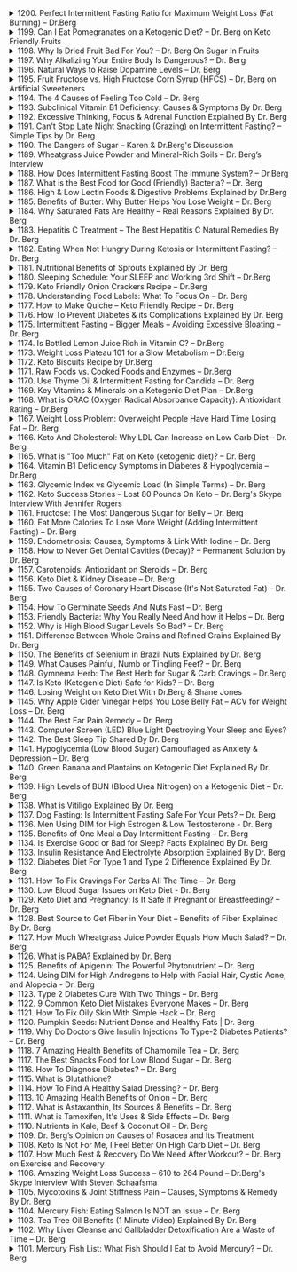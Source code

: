 <details>
<summary>1200. Perfect Intermittent Fasting Ratio for Maximum Weight Loss (Fat Burning) – Dr.Berg</summary><br>

<a href="https://www.youtube.com/watch?v=li9aTbsZ9io" target="_blank">
    <img src="https://img.youtube.com/vi/li9aTbsZ9io/maxresdefault.jpg" alt="[Youtube]" width="200">
</a>


</details>

<details>
<summary>1199. Can I Eat Pomegranates on a Ketogenic Diet? – Dr. Berg on Keto Friendly Fruits</summary><br>

<a href="https://www.youtube.com/watch?v=vjMYfJaYxjw" target="_blank">
    <img src="https://img.youtube.com/vi/vjMYfJaYxjw/maxresdefault.jpg" alt="[Youtube]" width="200">
</a>


</details>

<details>
<summary>1198. Why Is Dried Fruit Bad For You? – Dr. Berg On Sugar In Fruits</summary><br>

<a href="https://www.youtube.com/watch?v=-lE1r4d7nHg" target="_blank">
    <img src="https://img.youtube.com/vi/-lE1r4d7nHg/maxresdefault.jpg" alt="[Youtube]" width="200">
</a>


</details>

<details>
<summary>1197. Why Alkalizing Your Entire Body Is Dangerous? – Dr. Berg</summary><br>

<a href="https://www.youtube.com/watch?v=EZfvlOQKL9Q" target="_blank">
    <img src="https://img.youtube.com/vi/EZfvlOQKL9Q/maxresdefault.jpg" alt="[Youtube]" width="200">
</a>


</details>

<details>
<summary>1196. Natural Ways to Raise Dopamine Levels – Dr. Berg</summary><br>

<a href="https://www.youtube.com/watch?v=Q0H_EMV28Hg" target="_blank">
    <img src="https://img.youtube.com/vi/Q0H_EMV28Hg/maxresdefault.jpg" alt="[Youtube]" width="200">
</a>


</details>

<details>
<summary>1195. Fruit Fructose vs. High Fructose Corn Syrup (HFCS) – Dr. Berg﻿ on Artificial Sweeteners</summary><br>

<a href="https://www.youtube.com/watch?v=B1etCiIQk60" target="_blank">
    <img src="https://img.youtube.com/vi/B1etCiIQk60/maxresdefault.jpg" alt="[Youtube]" width="200">
</a>


</details>

<details>
<summary>1194. The 4 Causes of Feeling Too Cold – Dr. Berg</summary><br>

<a href="https://www.youtube.com/watch?v=JZzoSGiyWUg" target="_blank">
    <img src="https://img.youtube.com/vi/JZzoSGiyWUg/maxresdefault.jpg" alt="[Youtube]" width="200">
</a>


</details>

<details>
<summary>1193. Subclinical Vitamin B1 Deficiency: Causes & Symptoms By Dr. Berg</summary><br>

<a href="https://www.youtube.com/watch?v=j3GFjEHUzFU" target="_blank">
    <img src="https://img.youtube.com/vi/j3GFjEHUzFU/maxresdefault.jpg" alt="[Youtube]" width="200">
</a>


</details>

<details>
<summary>1192. Excessive Thinking, Focus & Adrenal Function Explained By Dr. Berg</summary><br>

<a href="https://www.youtube.com/watch?v=H5qsjl1_gH8" target="_blank">
    <img src="https://img.youtube.com/vi/H5qsjl1_gH8/maxresdefault.jpg" alt="[Youtube]" width="200">
</a>


</details>

<details>
<summary>1191. Can't Stop Late Night Snacking (Grazing) on Intermittent Fasting? – Simple Tips by Dr. Berg</summary><br>

<a href="https://www.youtube.com/watch?v=PKTV4WMXzMw" target="_blank">
    <img src="https://img.youtube.com/vi/PKTV4WMXzMw/maxresdefault.jpg" alt="[Youtube]" width="200">
</a>


</details>

<details>
<summary>1190. The Dangers of Sugar – Karen & Dr.Berg's Discussion</summary><br>

<a href="https://www.youtube.com/watch?v=M7Ijg9d8p8g" target="_blank">
    <img src="https://img.youtube.com/vi/M7Ijg9d8p8g/maxresdefault.jpg" alt="[Youtube]" width="200">
</a>


</details>

<details>
<summary>1189. Wheatgrass Juice Powder and Mineral-Rich Soils – Dr. Berg’s Interview</summary><br>

<a href="https://www.youtube.com/watch?v=FszhFAwpviM" target="_blank">
    <img src="https://img.youtube.com/vi/FszhFAwpviM/maxresdefault.jpg" alt="[Youtube]" width="200">
</a>


</details>

<details>
<summary>1188. How Does Intermittent Fasting Boost The Immune System? – Dr.Berg</summary><br>

<a href="https://www.youtube.com/watch?v=cjNuUz1CWb0" target="_blank">
    <img src="https://img.youtube.com/vi/cjNuUz1CWb0/maxresdefault.jpg" alt="[Youtube]" width="200">
</a>


</details>

<details>
<summary>1187. What is the Best Food for Good (Friendly) Bacteria? – Dr. Berg</summary><br>

<a href="https://www.youtube.com/watch?v=KeVWsayk_rg" target="_blank">
    <img src="https://img.youtube.com/vi/KeVWsayk_rg/maxresdefault.jpg" alt="[Youtube]" width="200">
</a>


</details>

<details>
<summary>1186. High & Low Lectin Foods & Digestive Problems Explained by Dr.Berg</summary><br>

<a href="https://www.youtube.com/watch?v=-9B73k9CxP8" target="_blank">
    <img src="https://img.youtube.com/vi/-9B73k9CxP8/maxresdefault.jpg" alt="[Youtube]" width="200">
</a>


</details>

<details>
<summary>1185. Benefits of Butter: Why Butter Helps You Lose Weight – Dr. Berg</summary><br>

<a href="https://www.youtube.com/watch?v=V-05IORueN4" target="_blank">
    <img src="https://img.youtube.com/vi/V-05IORueN4/maxresdefault.jpg" alt="[Youtube]" width="200">
</a>


</details>

<details>
<summary>1184. Why Saturated Fats Are Healthy – Real Reasons Explained By Dr. Berg</summary><br>

<a href="https://www.youtube.com/watch?v=QTWPnJ8T4hk" target="_blank">
    <img src="https://img.youtube.com/vi/QTWPnJ8T4hk/maxresdefault.jpg" alt="[Youtube]" width="200">
</a>


</details>

<details>
<summary>1183. Hepatitis C Treatment – The Best Hepatitis C Natural Remedies By Dr. Berg</summary><br>

<a href="https://www.youtube.com/watch?v=WvSMefOa9Rw" target="_blank">
    <img src="https://img.youtube.com/vi/WvSMefOa9Rw/maxresdefault.jpg" alt="[Youtube]" width="200">
</a>


</details>

<details>
<summary>1182. Eating When Not Hungry During Ketosis or Intermittent Fasting? – Dr. Berg</summary><br>

<a href="https://www.youtube.com/watch?v=khq99iz9iV8" target="_blank">
    <img src="https://img.youtube.com/vi/khq99iz9iV8/maxresdefault.jpg" alt="[Youtube]" width="200">
</a>


</details>

<details>
<summary>1181. Nutritional Benefits of Sprouts Explained By Dr. Berg</summary><br>

<a href="https://www.youtube.com/watch?v=-g7HKR4QxPs" target="_blank">
    <img src="https://img.youtube.com/vi/-g7HKR4QxPs/maxresdefault.jpg" alt="[Youtube]" width="200">
</a>


</details>

<details>
<summary>1180. Sleeping Schedule: Your SLEEP and Working 3rd Shift – Dr.Berg</summary><br>

<a href="https://www.youtube.com/watch?v=sfYomzrUjN8" target="_blank">
    <img src="https://img.youtube.com/vi/sfYomzrUjN8/maxresdefault.jpg" alt="[Youtube]" width="200">
</a>


</details>

<details>
<summary>1179. Keto Friendly Onion Crackers Recipe – Dr.Berg</summary><br>

<a href="https://www.youtube.com/watch?v=yTTX2yBEeIU" target="_blank">
    <img src="https://img.youtube.com/vi/yTTX2yBEeIU/maxresdefault.jpg" alt="[Youtube]" width="200">
</a>


</details>

<details>
<summary>1178. Understanding Food Labels: What To Focus On – Dr. Berg</summary><br>

<a href="https://www.youtube.com/watch?v=gGVzxELHWZw" target="_blank">
    <img src="https://img.youtube.com/vi/gGVzxELHWZw/maxresdefault.jpg" alt="[Youtube]" width="200">
</a>


</details>

<details>
<summary>1177. How to Make Quiche – Keto Friendly Recipe – Dr. Berg</summary><br>

<a href="https://www.youtube.com/watch?v=S5oGOujA8Po" target="_blank">
    <img src="https://img.youtube.com/vi/S5oGOujA8Po/maxresdefault.jpg" alt="[Youtube]" width="200">
</a>


</details>

<details>
<summary>1176. How To Prevent Diabetes & its Complications Explained By Dr. Berg</summary><br>

<a href="https://www.youtube.com/watch?v=lPeOKjOmnG0" target="_blank">
    <img src="https://img.youtube.com/vi/lPeOKjOmnG0/maxresdefault.jpg" alt="[Youtube]" width="200">
</a>


</details>

<details>
<summary>1175. Intermittent Fasting – Bigger Meals – Avoiding Excessive Bloating – Dr. Berg</summary><br>

<a href="https://www.youtube.com/watch?v=04Ne3_NflIY" target="_blank">
    <img src="https://img.youtube.com/vi/04Ne3_NflIY/maxresdefault.jpg" alt="[Youtube]" width="200">
</a>


</details>

<details>
<summary>1174. Is Bottled Lemon Juice Rich in Vitamin C? – Dr.Berg</summary><br>

<a href="https://www.youtube.com/watch?v=x4dewPqIMsM" target="_blank">
    <img src="https://img.youtube.com/vi/x4dewPqIMsM/maxresdefault.jpg" alt="[Youtube]" width="200">
</a>


</details>

<details>
<summary>1173. Weight Loss Plateau 101 for a Slow Metabolism – Dr.Berg</summary><br>

<a href="https://www.youtube.com/watch?v=zUIZBIN_8EQ" target="_blank">
    <img src="https://img.youtube.com/vi/zUIZBIN_8EQ/maxresdefault.jpg" alt="[Youtube]" width="200">
</a>


</details>

<details>
<summary>1172. Keto Biscuits Recipe by Dr.Berg</summary><br>

<a href="https://www.youtube.com/watch?v=tU2KpBWFxs4" target="_blank">
    <img src="https://img.youtube.com/vi/tU2KpBWFxs4/maxresdefault.jpg" alt="[Youtube]" width="200">
</a>


</details>

<details>
<summary>1171. Raw Foods vs. Cooked Foods and Enzymes – Dr.Berg</summary><br>

<a href="https://www.youtube.com/watch?v=dyDxb6Ysw4o" target="_blank">
    <img src="https://img.youtube.com/vi/dyDxb6Ysw4o/maxresdefault.jpg" alt="[Youtube]" width="200">
</a>


</details>

<details>
<summary>1170. Use Thyme Oil & Intermittent Fasting for Candida – Dr. Berg</summary><br>

<a href="https://www.youtube.com/watch?v=GLC4zC8SjOU" target="_blank">
    <img src="https://img.youtube.com/vi/GLC4zC8SjOU/maxresdefault.jpg" alt="[Youtube]" width="200">
</a>


</details>

<details>
<summary>1169. Key Vitamins & Minerals on a Ketogenic Diet Plan – Dr.Berg</summary><br>

<a href="https://www.youtube.com/watch?v=Yb4HPDw3mIs" target="_blank">
    <img src="https://img.youtube.com/vi/Yb4HPDw3mIs/maxresdefault.jpg" alt="[Youtube]" width="200">
</a>


</details>

<details>
<summary>1168. What is ORAC (Oxygen Radical Absorbance Capacity): Antioxidant Rating – Dr.Berg</summary><br>

<a href="https://www.youtube.com/watch?v=Fyhzu654-AQ" target="_blank">
    <img src="https://img.youtube.com/vi/Fyhzu654-AQ/maxresdefault.jpg" alt="[Youtube]" width="200">
</a>


</details>

<details>
<summary>1167. Weight Loss Problem: Overweight People Have Hard Time Losing Fat – Dr. Berg</summary><br>

<a href="https://www.youtube.com/watch?v=xLKVNHn6Fy8" target="_blank">
    <img src="https://img.youtube.com/vi/xLKVNHn6Fy8/maxresdefault.jpg" alt="[Youtube]" width="200">
</a>


</details>

<details>
<summary>1166. Keto And Cholesterol: Why LDL Can Increase on Low Carb Diet – Dr. Berg</summary><br>

<a href="https://www.youtube.com/watch?v=tlprT9FvY6M" target="_blank">
    <img src="https://img.youtube.com/vi/tlprT9FvY6M/maxresdefault.jpg" alt="[Youtube]" width="200">
</a>


</details>

<details>
<summary>1165. What is "Too Much" Fat on Keto (ketogenic diet)? – Dr. Berg</summary><br>

<a href="https://www.youtube.com/watch?v=Y-SOmLTahfI" target="_blank">
    <img src="https://img.youtube.com/vi/Y-SOmLTahfI/maxresdefault.jpg" alt="[Youtube]" width="200">
</a>


</details>

<details>
<summary>1164. Vitamin B1 Deficiency Symptoms in Diabetes & Hypoglycemia – Dr.Berg</summary><br>

<a href="https://www.youtube.com/watch?v=OlP9j1Z2Qbo" target="_blank">
    <img src="https://img.youtube.com/vi/OlP9j1Z2Qbo/maxresdefault.jpg" alt="[Youtube]" width="200">
</a>


</details>

<details>
<summary>1163. Glycemic Index vs Glycemic Load (In Simple Terms) – Dr. Berg</summary><br>

<a href="https://www.youtube.com/watch?v=Z-cxMdEvsZM" target="_blank">
    <img src="https://img.youtube.com/vi/Z-cxMdEvsZM/maxresdefault.jpg" alt="[Youtube]" width="200">
</a>


</details>

<details>
<summary>1162. Keto Success Stories – Lost 80 Pounds On Keto – Dr. Berg's Skype Interview With Jennifer Rogers</summary><br>

<a href="https://www.youtube.com/watch?v=F9PmycCGC14" target="_blank">
    <img src="https://img.youtube.com/vi/F9PmycCGC14/maxresdefault.jpg" alt="[Youtube]" width="200">
</a>


</details>

<details>
<summary>1161. Fructose: The Most Dangerous Sugar for Belly – Dr. Berg</summary><br>

<a href="https://www.youtube.com/watch?v=ZReCxD5X9Qw" target="_blank">
    <img src="https://img.youtube.com/vi/ZReCxD5X9Qw/maxresdefault.jpg" alt="[Youtube]" width="200">
</a>


</details>

<details>
<summary>1160. Eat More Calories To Lose More Weight (Adding Intermittent Fasting) – Dr. Berg</summary><br>

<a href="https://www.youtube.com/watch?v=QaH56AeT1eI" target="_blank">
    <img src="https://img.youtube.com/vi/QaH56AeT1eI/maxresdefault.jpg" alt="[Youtube]" width="200">
</a>


</details>

<details>
<summary>1159. Endometriosis: Causes, Symptoms & Link With Iodine – Dr. Berg</summary><br>

<a href="https://www.youtube.com/watch?v=yINSNtpCX2Q" target="_blank">
    <img src="https://img.youtube.com/vi/yINSNtpCX2Q/maxresdefault.jpg" alt="[Youtube]" width="200">
</a>


</details>

<details>
<summary>1158. How to Never Get Dental Cavities (Decay)? – Permanent Solution by Dr. Berg</summary><br>

<a href="https://www.youtube.com/watch?v=652zILDBy7c" target="_blank">
    <img src="https://img.youtube.com/vi/652zILDBy7c/maxresdefault.jpg" alt="[Youtube]" width="200">
</a>


</details>

<details>
<summary>1157. Carotenoids: Antioxidant on Steroids – Dr. Berg</summary><br>

<a href="https://www.youtube.com/watch?v=FPJOpeYXeao" target="_blank">
    <img src="https://img.youtube.com/vi/FPJOpeYXeao/maxresdefault.jpg" alt="[Youtube]" width="200">
</a>


</details>

<details>
<summary>1156. Keto Diet & Kidney Disease – Dr. Berg</summary><br>

<a href="https://www.youtube.com/watch?v=X8rrGKGmDdo" target="_blank">
    <img src="https://img.youtube.com/vi/X8rrGKGmDdo/maxresdefault.jpg" alt="[Youtube]" width="200">
</a>


</details>

<details>
<summary>1155. Two Causes of Coronary Heart Disease (It's Not Saturated Fat) – Dr. Berg</summary><br>

<a href="https://www.youtube.com/watch?v=O_Kk7_sdmUk" target="_blank">
    <img src="https://img.youtube.com/vi/O_Kk7_sdmUk/maxresdefault.jpg" alt="[Youtube]" width="200">
</a>


</details>

<details>
<summary>1154. How To Germinate Seeds And Nuts Fast – Dr. Berg</summary><br>

<a href="https://www.youtube.com/watch?v=F089EEiHvbw" target="_blank">
    <img src="https://img.youtube.com/vi/F089EEiHvbw/maxresdefault.jpg" alt="[Youtube]" width="200">
</a>


</details>

<details>
<summary>1153. Friendly Bacteria: Why You Really Need And how it Helps – Dr. Berg</summary><br>

<a href="https://www.youtube.com/watch?v=KbLAe1T7mUw" target="_blank">
    <img src="https://img.youtube.com/vi/KbLAe1T7mUw/maxresdefault.jpg" alt="[Youtube]" width="200">
</a>


</details>

<details>
<summary>1152. Why is High Blood Sugar Levels So Bad? – Dr. Berg</summary><br>

<a href="https://www.youtube.com/watch?v=Y13hVozxXD0" target="_blank">
    <img src="https://img.youtube.com/vi/Y13hVozxXD0/maxresdefault.jpg" alt="[Youtube]" width="200">
</a>


</details>

<details>
<summary>1151. Difference Between Whole Grains and Refined Grains Explained By Dr. Berg</summary><br>

<a href="https://www.youtube.com/watch?v=q0N8xddsDqI" target="_blank">
    <img src="https://img.youtube.com/vi/q0N8xddsDqI/maxresdefault.jpg" alt="[Youtube]" width="200">
</a>


</details>

<details>
<summary>1150. The Benefits of Selenium in Brazil Nuts Explained by Dr. Berg</summary><br>

<a href="https://www.youtube.com/watch?v=TF3tAPqcRTg" target="_blank">
    <img src="https://img.youtube.com/vi/TF3tAPqcRTg/maxresdefault.jpg" alt="[Youtube]" width="200">
</a>


</details>

<details>
<summary>1149. What Causes Painful, Numb or Tingling Feet? – Dr. Berg</summary><br>

<a href="https://www.youtube.com/watch?v=Ni5Cb6FnX2E" target="_blank">
    <img src="https://img.youtube.com/vi/Ni5Cb6FnX2E/maxresdefault.jpg" alt="[Youtube]" width="200">
</a>


</details>

<details>
<summary>1148. Gymnema Herb: The Best Herb for Sugar & Carb Cravings – Dr.Berg</summary><br>

<a href="https://www.youtube.com/watch?v=I__vEHcBC5I" target="_blank">
    <img src="https://img.youtube.com/vi/I__vEHcBC5I/maxresdefault.jpg" alt="[Youtube]" width="200">
</a>


</details>

<details>
<summary>1147. Is Keto (Ketogenic Diet) Safe for Kids? – Dr. Berg</summary><br>

<a href="https://www.youtube.com/watch?v=tFwiX1jFpwQ" target="_blank">
    <img src="https://img.youtube.com/vi/tFwiX1jFpwQ/maxresdefault.jpg" alt="[Youtube]" width="200">
</a>


</details>

<details>
<summary>1146. Losing Weight on Keto Diet With Dr.Berg & Shane Jones</summary><br>

<a href="https://www.youtube.com/watch?v=XNbQMToyvd8" target="_blank">
    <img src="https://img.youtube.com/vi/XNbQMToyvd8/maxresdefault.jpg" alt="[Youtube]" width="200">
</a>


</details>

<details>
<summary>1145. Why Apple Cider Vinegar Helps You Lose Belly Fat – ACV for Weight Loss – Dr. Berg</summary><br>

<a href="https://www.youtube.com/watch?v=zeVRgS4tMf8" target="_blank">
    <img src="https://img.youtube.com/vi/zeVRgS4tMf8/maxresdefault.jpg" alt="[Youtube]" width="200">
</a>


</details>

<details>
<summary>1144. The Best Ear Pain Remedy – Dr. Berg</summary><br>

<a href="https://www.youtube.com/watch?v=bEEgMvsShLY" target="_blank">
    <img src="https://img.youtube.com/vi/bEEgMvsShLY/maxresdefault.jpg" alt="[Youtube]" width="200">
</a>


</details>

<details>
<summary>1143. Computer Screen (LED) Blue Light Destroying Your Sleep and Eyes?</summary><br>

<a href="https://www.youtube.com/watch?v=15aCaoMnvko" target="_blank">
    <img src="https://img.youtube.com/vi/15aCaoMnvko/maxresdefault.jpg" alt="[Youtube]" width="200">
</a>


</details>

<details>
<summary>1142. The Best Sleep Tip Shared By Dr. Berg</summary><br>

<a href="https://www.youtube.com/watch?v=JlSeo4X1jGE" target="_blank">
    <img src="https://img.youtube.com/vi/JlSeo4X1jGE/maxresdefault.jpg" alt="[Youtube]" width="200">
</a>


</details>

<details>
<summary>1141. Hypoglycemia (Low Blood Sugar) Camouflaged as Anxiety & Depression – Dr. Berg</summary><br>

<a href="https://www.youtube.com/watch?v=gzwtHkUaOfk" target="_blank">
    <img src="https://img.youtube.com/vi/gzwtHkUaOfk/maxresdefault.jpg" alt="[Youtube]" width="200">
</a>


</details>

<details>
<summary>1140. Green Banana and Plantains on Ketogenic Diet Explained By Dr. Berg</summary><br>

<a href="https://www.youtube.com/watch?v=sjIzXX64L-c" target="_blank">
    <img src="https://img.youtube.com/vi/sjIzXX64L-c/maxresdefault.jpg" alt="[Youtube]" width="200">
</a>


</details>

<details>
<summary>1139. High Levels of BUN (Blood Urea Nitrogen) on a Ketogenic Diet – Dr. Berg</summary><br>

<a href="https://www.youtube.com/watch?v=4L3xHtI8eQA" target="_blank">
    <img src="https://img.youtube.com/vi/4L3xHtI8eQA/maxresdefault.jpg" alt="[Youtube]" width="200">
</a>


</details>

<details>
<summary>1138. What is Vitiligo Explained By Dr. Berg</summary><br>

<a href="https://www.youtube.com/watch?v=co3CyDuKy_0" target="_blank">
    <img src="https://img.youtube.com/vi/co3CyDuKy_0/maxresdefault.jpg" alt="[Youtube]" width="200">
</a>


</details>

<details>
<summary>1137. Dog Fasting: Is Intermittent Fasting Safe For Your Pets? – Dr. Berg</summary><br>

<a href="https://www.youtube.com/watch?v=SttsaAgRfY0" target="_blank">
    <img src="https://img.youtube.com/vi/SttsaAgRfY0/maxresdefault.jpg" alt="[Youtube]" width="200">
</a>


</details>

<details>
<summary>1136. Men Using DIM for High Estrogen & Low Testosterone - Dr. Berg</summary><br>

<a href="https://www.youtube.com/watch?v=Kjw9Cu3Aavw" target="_blank">
    <img src="https://img.youtube.com/vi/Kjw9Cu3Aavw/maxresdefault.jpg" alt="[Youtube]" width="200">
</a>


</details>

<details>
<summary>1135. Benefits of One Meal a Day Intermittent Fasting – Dr. Berg</summary><br>

<a href="https://www.youtube.com/watch?v=KYCoep237nQ" target="_blank">
    <img src="https://img.youtube.com/vi/KYCoep237nQ/maxresdefault.jpg" alt="[Youtube]" width="200">
</a>


</details>

<details>
<summary>1134. Is Exercise Good or Bad for Sleep? Facts Explained By Dr. Berg</summary><br>

<a href="https://www.youtube.com/watch?v=KIlFPzGvbCM" target="_blank">
    <img src="https://img.youtube.com/vi/KIlFPzGvbCM/maxresdefault.jpg" alt="[Youtube]" width="200">
</a>


</details>

<details>
<summary>1133. Insulin Resistance And Electrolyte Absorption Explained By Dr. Berg</summary><br>

<a href="https://www.youtube.com/watch?v=Kxtt_VMtMNk" target="_blank">
    <img src="https://img.youtube.com/vi/Kxtt_VMtMNk/maxresdefault.jpg" alt="[Youtube]" width="200">
</a>


</details>

<details>
<summary>1132. Diabetes Diet For Type 1 and Type 2 Difference Explained By Dr. Berg</summary><br>

<a href="https://www.youtube.com/watch?v=-zh5sZwodM8" target="_blank">
    <img src="https://img.youtube.com/vi/-zh5sZwodM8/maxresdefault.jpg" alt="[Youtube]" width="200">
</a>


</details>

<details>
<summary>1131. How To Fix Cravings For Carbs All The Time – Dr. Berg</summary><br>

<a href="https://www.youtube.com/watch?v=D08cUN9xwo4" target="_blank">
    <img src="https://img.youtube.com/vi/D08cUN9xwo4/maxresdefault.jpg" alt="[Youtube]" width="200">
</a>


</details>

<details>
<summary>1130. Low Blood Sugar Issues on Keto Diet - Dr. Berg</summary><br>

<a href="https://www.youtube.com/watch?v=3phonr5PUZw" target="_blank">
    <img src="https://img.youtube.com/vi/3phonr5PUZw/maxresdefault.jpg" alt="[Youtube]" width="200">
</a>


</details>

<details>
<summary>1129. Keto Diet and Pregnancy: Is It Safe If Pregnant or Breastfeeding? – Dr. Berg</summary><br>

<a href="https://www.youtube.com/watch?v=noJunjkx-A8" target="_blank">
    <img src="https://img.youtube.com/vi/noJunjkx-A8/maxresdefault.jpg" alt="[Youtube]" width="200">
</a>


</details>

<details>
<summary>1128. Best Source to Get Fiber in Your Diet – Benefits of Fiber Explained By Dr. Berg</summary><br>

<a href="https://www.youtube.com/watch?v=SGvF_nXjB3M" target="_blank">
    <img src="https://img.youtube.com/vi/SGvF_nXjB3M/maxresdefault.jpg" alt="[Youtube]" width="200">
</a>


</details>

<details>
<summary>1127. How Much Wheatgrass Juice Powder Equals How Much Salad? – Dr. Berg</summary><br>

<a href="https://www.youtube.com/watch?v=zwYoK0nJTQs" target="_blank">
    <img src="https://img.youtube.com/vi/zwYoK0nJTQs/maxresdefault.jpg" alt="[Youtube]" width="200">
</a>


</details>

<details>
<summary>1126. What is PABA? Explained by Dr. Berg</summary><br>

<a href="https://www.youtube.com/watch?v=yZw3nU7vVvI" target="_blank">
    <img src="https://img.youtube.com/vi/yZw3nU7vVvI/maxresdefault.jpg" alt="[Youtube]" width="200">
</a>


</details>

<details>
<summary>1125. Benefits of Apigenin: The Powerful Phytonutrient – Dr. Berg</summary><br>

<a href="https://www.youtube.com/watch?v=7FtBAr5sG8k" target="_blank">
    <img src="https://img.youtube.com/vi/7FtBAr5sG8k/maxresdefault.jpg" alt="[Youtube]" width="200">
</a>


</details>

<details>
<summary>1124. Using DIM for High Androgens to Help with Facial Hair, Cystic Acne, and Alopecia - Dr. Berg</summary><br>

<a href="https://www.youtube.com/watch?v=skc_QbNtEa0" target="_blank">
    <img src="https://img.youtube.com/vi/skc_QbNtEa0/maxresdefault.jpg" alt="[Youtube]" width="200">
</a>


</details>

<details>
<summary>1123. Type 2 Diabetes Cure With Two Things – Dr. Berg</summary><br>

<a href="https://www.youtube.com/watch?v=hbLdXC3wHGE" target="_blank">
    <img src="https://img.youtube.com/vi/hbLdXC3wHGE/maxresdefault.jpg" alt="[Youtube]" width="200">
</a>


</details>

<details>
<summary>1122. 9 Common Keto Diet Mistakes Everyone Makes – Dr. Berg</summary><br>

<a href="https://www.youtube.com/watch?v=kUE8nl5R6bk" target="_blank">
    <img src="https://img.youtube.com/vi/kUE8nl5R6bk/maxresdefault.jpg" alt="[Youtube]" width="200">
</a>


</details>

<details>
<summary>1121. How To Fix Oily Skin With Simple Hack – Dr. Berg</summary><br>

<a href="https://www.youtube.com/watch?v=hJL_b8p9zq8" target="_blank">
    <img src="https://img.youtube.com/vi/hJL_b8p9zq8/maxresdefault.jpg" alt="[Youtube]" width="200">
</a>


</details>

<details>
<summary>1120. Pumpkin Seeds: Nutrient Dense and Healthy Fats | Dr. Berg</summary><br>

<a href="https://www.youtube.com/watch?v=5jsEi4a8eWQ" target="_blank">
    <img src="https://img.youtube.com/vi/5jsEi4a8eWQ/maxresdefault.jpg" alt="[Youtube]" width="200">
</a>


</details>

<details>
<summary>1119. Why Do Doctors Give Insulin Injections To Type-2 Diabetes Patients? – Dr. Berg</summary><br>

<a href="https://www.youtube.com/watch?v=nMWKu6gE7z8" target="_blank">
    <img src="https://img.youtube.com/vi/nMWKu6gE7z8/maxresdefault.jpg" alt="[Youtube]" width="200">
</a>


</details>

<details>
<summary>1118. 7 Amazing Health Benefits of Chamomile Tea – Dr. Berg</summary><br>

<a href="https://www.youtube.com/watch?v=lTiUM0AXge8" target="_blank">
    <img src="https://img.youtube.com/vi/lTiUM0AXge8/maxresdefault.jpg" alt="[Youtube]" width="200">
</a>


</details>

<details>
<summary>1117. The Best Snacks Food for Low Blood Sugar – Dr. Berg</summary><br>

<a href="https://www.youtube.com/watch?v=jGkGvDyAokQ" target="_blank">
    <img src="https://img.youtube.com/vi/jGkGvDyAokQ/maxresdefault.jpg" alt="[Youtube]" width="200">
</a>


</details>

<details>
<summary>1116. How To Diagnose Diabetes? – Dr. Berg</summary><br>

<a href="https://www.youtube.com/watch?v=_lqhgxxtGGQ" target="_blank">
    <img src="https://img.youtube.com/vi/_lqhgxxtGGQ/maxresdefault.jpg" alt="[Youtube]" width="200">
</a>


</details>

<details>
<summary>1115. What is Glutathione?</summary><br>

<a href="https://www.youtube.com/watch?v=Ah6Ww-_aSp0" target="_blank">
    <img src="https://img.youtube.com/vi/Ah6Ww-_aSp0/maxresdefault.jpg" alt="[Youtube]" width="200">
</a>


</details>

<details>
<summary>1114. How To Find A Healthy Salad Dressing? – Dr. Berg</summary><br>

<a href="https://www.youtube.com/watch?v=1UL9Cg2FqWI" target="_blank">
    <img src="https://img.youtube.com/vi/1UL9Cg2FqWI/maxresdefault.jpg" alt="[Youtube]" width="200">
</a>


</details>

<details>
<summary>1113. 10 Amazing Health Benefits of Onion – Dr. Berg</summary><br>

<a href="https://www.youtube.com/watch?v=qUsU074tzRg" target="_blank">
    <img src="https://img.youtube.com/vi/qUsU074tzRg/maxresdefault.jpg" alt="[Youtube]" width="200">
</a>


</details>

<details>
<summary>1112. What is Astaxanthin, Its Sources & Benefits – Dr. Berg</summary><br>

<a href="https://www.youtube.com/watch?v=gAQYXs249fU" target="_blank">
    <img src="https://img.youtube.com/vi/gAQYXs249fU/maxresdefault.jpg" alt="[Youtube]" width="200">
</a>


</details>

<details>
<summary>1111. What is Tamoxifen, It's Uses & Side Effects – Dr. Berg</summary><br>

<a href="https://www.youtube.com/watch?v=eLoY-rU63nU" target="_blank">
    <img src="https://img.youtube.com/vi/eLoY-rU63nU/maxresdefault.jpg" alt="[Youtube]" width="200">
</a>


</details>

<details>
<summary>1110. Nutrients in Kale, Beef & Coconut Oil – Dr. Berg</summary><br>

<a href="https://www.youtube.com/watch?v=2sFoaJbR4JI" target="_blank">
    <img src="https://img.youtube.com/vi/2sFoaJbR4JI/maxresdefault.jpg" alt="[Youtube]" width="200">
</a>


</details>

<details>
<summary>1109. Dr. Berg’s Opinion on Causes of Rosacea and Its Treatment</summary><br>

<a href="https://www.youtube.com/watch?v=XANNFYoeIbE" target="_blank">
    <img src="https://img.youtube.com/vi/XANNFYoeIbE/maxresdefault.jpg" alt="[Youtube]" width="200">
</a>


</details>

<details>
<summary>1108. Keto Is Not For Me, I Feel Better On High Carb Diet – Dr. Berg</summary><br>

<a href="https://www.youtube.com/watch?v=tLnK3otIVPA" target="_blank">
    <img src="https://img.youtube.com/vi/tLnK3otIVPA/maxresdefault.jpg" alt="[Youtube]" width="200">
</a>


</details>

<details>
<summary>1107. How Much Rest & Recovery Do We Need After Workout? – Dr. Berg on Exercise and Recovery</summary><br>

<a href="https://www.youtube.com/watch?v=2m5uyamZblw" target="_blank">
    <img src="https://img.youtube.com/vi/2m5uyamZblw/maxresdefault.jpg" alt="[Youtube]" width="200">
</a>


</details>

<details>
<summary>1106. Amazing Weight Loss Success – 610 to 264 Pound – Dr.Berg's Skype Interview With Steven Schaafsma</summary><br>

<a href="https://www.youtube.com/watch?v=gRe66ODfwiA" target="_blank">
    <img src="https://img.youtube.com/vi/gRe66ODfwiA/maxresdefault.jpg" alt="[Youtube]" width="200">
</a>


</details>

<details>
<summary>1105. Mycotoxins & Joint Stiffness Pain – Causes, Symptoms & Remedy By Dr. Berg</summary><br>

<a href="https://www.youtube.com/watch?v=06yJ9xDabFM" target="_blank">
    <img src="https://img.youtube.com/vi/06yJ9xDabFM/maxresdefault.jpg" alt="[Youtube]" width="200">
</a>


</details>

<details>
<summary>1104. Mercury Fish: Eating Salmon Is NOT an Issue – Dr. Berg</summary><br>

<a href="https://www.youtube.com/watch?v=5kU9iAEJ_OA" target="_blank">
    <img src="https://img.youtube.com/vi/5kU9iAEJ_OA/maxresdefault.jpg" alt="[Youtube]" width="200">
</a>


</details>

<details>
<summary>1103. Tea Tree Oil Benefits (1 Minute Video) Explained By Dr. Berg</summary><br>

<a href="https://www.youtube.com/watch?v=QU8r_7YyPt0" target="_blank">
    <img src="https://img.youtube.com/vi/QU8r_7YyPt0/maxresdefault.jpg" alt="[Youtube]" width="200">
</a>


</details>

<details>
<summary>1102. Why Liver Cleanse and Gallbladder Detoxification Are a Waste of Time – Dr. Berg</summary><br>

<a href="https://www.youtube.com/watch?v=i8lwEf9Tp3I" target="_blank">
    <img src="https://img.youtube.com/vi/i8lwEf9Tp3I/maxresdefault.jpg" alt="[Youtube]" width="200">
</a>


</details>

<details>
<summary>1101. Mercury Fish List: What Fish Should I Eat to Avoid Mercury? – Dr. Berg</summary><br>

<a href="https://www.youtube.com/watch?v=jZ89N4xRDDU" target="_blank">
    <img src="https://img.youtube.com/vi/jZ89N4xRDDU/maxresdefault.jpg" alt="[Youtube]" width="200">
</a>


</details>


